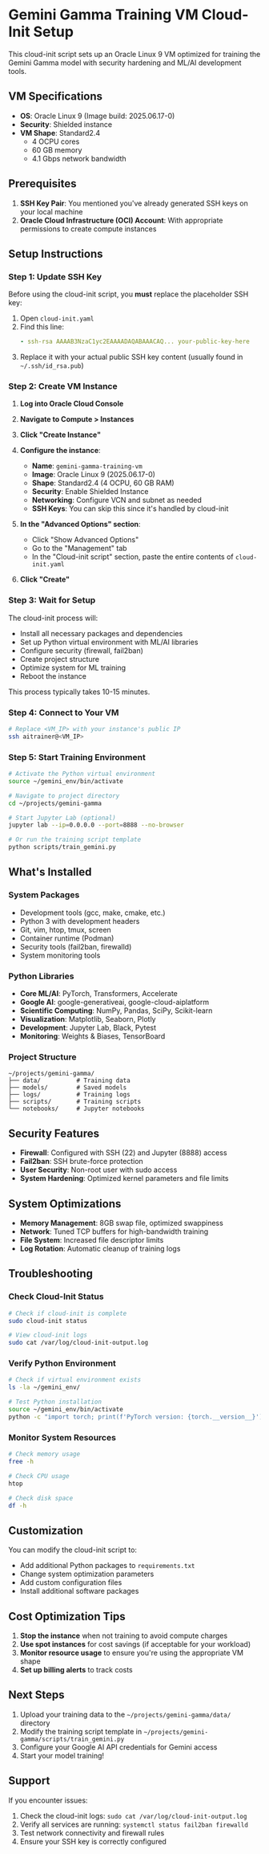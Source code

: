# Gemini Gamma Training VM Cloud-Init Setup

This cloud-init script sets up an Oracle Linux 9 VM optimized for training the Gemini Gamma model with security hardening and ML/AI development tools.

## VM Specifications

- **OS**: Oracle Linux 9 (Image build: 2025.06.17-0)
- **Security**: Shielded instance
- **VM Shape**: Standard2.4
  - 4 OCPU cores
  - 60 GB memory
  - 4.1 Gbps network bandwidth

## Prerequisites

1. **SSH Key Pair**: You mentioned you've already generated SSH keys on your local machine
2. **Oracle Cloud Infrastructure (OCI) Account**: With appropriate permissions to create compute instances

## Setup Instructions

### Step 1: Update SSH Key

Before using the cloud-init script, you **must** replace the placeholder SSH key:

1. Open `cloud-init.yaml`
2. Find this line:
   ```yaml
   - ssh-rsa AAAAB3NzaC1yc2EAAAADAQABAAACAQ... your-public-key-here
   ```
3. Replace it with your actual public SSH key content (usually found in `~/.ssh/id_rsa.pub`)

### Step 2: Create VM Instance

1. **Log into Oracle Cloud Console**
2. **Navigate to Compute > Instances**
3. **Click "Create Instance"**
4. **Configure the instance**:
   - **Name**: `gemini-gamma-training-vm`
   - **Image**: Oracle Linux 9 (2025.06.17-0)
   - **Shape**: Standard2.4 (4 OCPU, 60 GB RAM)
   - **Security**: Enable Shielded Instance
   - **Networking**: Configure VCN and subnet as needed
   - **SSH Keys**: You can skip this since it's handled by cloud-init

5. **In the "Advanced Options" section**:
   - Click "Show Advanced Options"
   - Go to the "Management" tab
   - In the "Cloud-init script" section, paste the entire contents of `cloud-init.yaml`

6. **Click "Create"**

### Step 3: Wait for Setup

The cloud-init process will:
- Install all necessary packages and dependencies
- Set up Python virtual environment with ML/AI libraries
- Configure security (firewall, fail2ban)
- Create project structure
- Optimize system for ML training
- Reboot the instance

This process typically takes 10-15 minutes.

### Step 4: Connect to Your VM

```bash
# Replace <VM_IP> with your instance's public IP
ssh aitrainer@<VM_IP>
```

### Step 5: Start Training Environment

```bash
# Activate the Python virtual environment
source ~/gemini_env/bin/activate

# Navigate to project directory
cd ~/projects/gemini-gamma

# Start Jupyter Lab (optional)
jupyter lab --ip=0.0.0.0 --port=8888 --no-browser

# Or run the training script template
python scripts/train_gemini.py
```

## What's Installed

### System Packages
- Development tools (gcc, make, cmake, etc.)
- Python 3 with development headers
- Git, vim, htop, tmux, screen
- Container runtime (Podman)
- Security tools (fail2ban, firewalld)
- System monitoring tools

### Python Libraries
- **Core ML/AI**: PyTorch, Transformers, Accelerate
- **Google AI**: google-generativeai, google-cloud-aiplatform
- **Scientific Computing**: NumPy, Pandas, SciPy, Scikit-learn
- **Visualization**: Matplotlib, Seaborn, Plotly
- **Development**: Jupyter Lab, Black, Pytest
- **Monitoring**: Weights & Biases, TensorBoard

### Project Structure
```
~/projects/gemini-gamma/
├── data/          # Training data
├── models/        # Saved models
├── logs/          # Training logs
├── scripts/       # Training scripts
└── notebooks/     # Jupyter notebooks
```

## Security Features

- **Firewall**: Configured with SSH (22) and Jupyter (8888) access
- **Fail2ban**: SSH brute-force protection
- **User Security**: Non-root user with sudo access
- **System Hardening**: Optimized kernel parameters and file limits

## System Optimizations

- **Memory Management**: 8GB swap file, optimized swappiness
- **Network**: Tuned TCP buffers for high-bandwidth training
- **File System**: Increased file descriptor limits
- **Log Rotation**: Automatic cleanup of training logs

## Troubleshooting

### Check Cloud-Init Status
```bash
# Check if cloud-init is complete
sudo cloud-init status

# View cloud-init logs
sudo cat /var/log/cloud-init-output.log
```

### Verify Python Environment
```bash
# Check if virtual environment exists
ls -la ~/gemini_env/

# Test Python installation
source ~/gemini_env/bin/activate
python -c "import torch; print(f'PyTorch version: {torch.__version__}')"
```

### Monitor System Resources
```bash
# Check memory usage
free -h

# Check CPU usage
htop

# Check disk space
df -h
```

## Customization

You can modify the cloud-init script to:
- Add additional Python packages to `requirements.txt`
- Change system optimization parameters
- Add custom configuration files
- Install additional software packages

## Cost Optimization Tips

1. **Stop the instance** when not training to avoid compute charges
2. **Use spot instances** for cost savings (if acceptable for your workload)
3. **Monitor resource usage** to ensure you're using the appropriate VM shape
4. **Set up billing alerts** to track costs

## Next Steps

1. Upload your training data to the `~/projects/gemini-gamma/data/` directory
2. Modify the training script template in `~/projects/gemini-gamma/scripts/train_gemini.py`
3. Configure your Google AI API credentials for Gemini access
4. Start your model training!

## Support

If you encounter issues:
1. Check the cloud-init logs: `sudo cat /var/log/cloud-init-output.log`
2. Verify all services are running: `systemctl status fail2ban firewalld`
3. Test network connectivity and firewall rules
4. Ensure your SSH key is correctly configured
